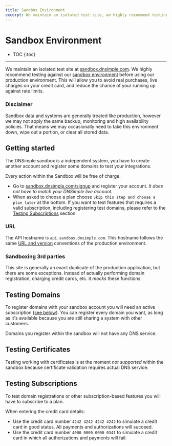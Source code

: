 ```yaml
---
title: Sandbox Environment
excerpt: We maintain an isolated test site, we highly recommend testing against our sandbox environment before using our production environment.
---
```


# Sandbox Environment

* TOC
{:toc}

---

We maintain an isolated test site at [sandbox.dnsimple.com](https://sandbox.dnsimple.com/). We highly recommend testing against our [sandbox environment](https://developer.dnsimple.com/sandbox/) before using our production environment. This will allow you to avoid real purchases, live charges on your credit card, and reduce the chance of your running up against rate limits.

### Disclaimer

Sandbox data and systems are generally treated like production, however we may not apply the same backup, monitoring and high availability policies. That means we may occasionally need to take this environment down, wipe out a portion, or clear all stored data.

## Getting started

The DNSimple sandbox is a independent system, you have to create another account and register some domains to test your integrations. 

<callout>
Every action within the Sandbox will be free of charge.
</callout>

- Go to [sandbox.dnsimple.com/signup](https://sandbox.dnsimple.com/signup) and register your account. _It does not have to match your DNSimple live account._
- When asked to choose a plan choose `Skip this step and choose a plan later` at the bottom. If you want to test features that requires a valid subscription, including registering test domains, please refer to the [Testing Subscriptions](#testing-subscriptions) section.

### URL

The API hostname is `api.sandbox.dnsimple.com`. This hostname follows the same [URL and version](/overview/#url) conventions of the production environment.

### Sandboxing 3rd parties

This site is generally an exact duplicate of the production application, but there are some exceptions. Instead of actually performing domain registration, charging credit cards, etc. it _mocks_ these functions.


## Testing Domains

To register domains with your sandbox account you will need an active subscription ([see below](#testing-subscriptions)). You can register every domain you want, as long as it's available because you are still sharing a system with other customers.

<callout>
Domains you register within the sandbox will not have any DNS service.
</callout>


## Testing Certificates

Testing working with certificates is at the moment *not supported* within the sandbox because certificate validation requires actual DNS service.


## Testing Subscriptions

To test domain registrations or other subscription-based features you will have to subscribe to a plan.

When entering the credit card details:

- Use the credit card number `4242 4242 4242 4242` to simulate a credit card in good status. All payments and authorizations will succeed.
- Use the credit card number `4000 0000 0000 0341` to simulate a credit card in which all authorizations and payments will fail.
